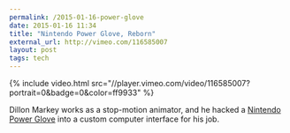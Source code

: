 ```yaml
---
permalink: /2015-01-16-power-glove
date: 2015-01-16 11:34
title: "Nintendo Power Glove, Reborn"
external_url: http://vimeo.com/116585007
layout: post
tags: tech
---
```


{% include video.html src="//player.vimeo.com/video/116585007?portrait=0&amp;badge=0&amp;color=ff9933" %}

Dillon Markey works as a stop-motion animator, and he hacked a [Nintendo Power Glove][] into a custom computer interface for his job.

[Nintendo Power Glove]: http://en.m.wikipedia.org/wiki/Power_glove